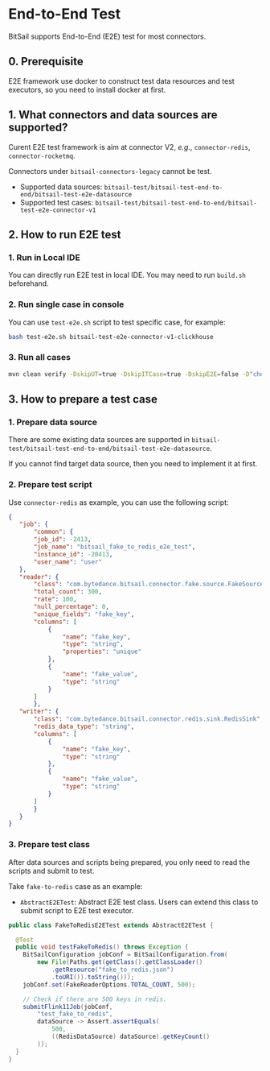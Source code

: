 # End-to-End Test

BitSail supports End-to-End (E2E) test for most connectors.

## 0. Prerequisite

E2E framework use docker to construct test data resources and test executors, so you need to install docker at first.

## 1. What connectors and data sources are supported?

Curent E2E test framework is aim at connector V2, _e.g._, `connector-redis`, `connector-rocketmq`.

Connectors under `bitsail-connectors-legacy` cannot be test.


- Supported data sources: `bitsail-test/bitsail-test-end-to-end/bitsail-test-e2e-datasource`
- Supported test cases: `bitsail-test/bitsail-test-end-to-end/bitsail-test-e2e-connector-v1`


## 2. How to run E2E test

### 1. Run in Local IDE
You can directly run E2E test in local IDE. You may need to run `build.sh` beforehand.

### 2. Run single case in console
You can use `test-e2e.sh` script to test specific case, for example:

```bash
bash test-e2e.sh bitsail-test-e2e-connector-v1-clickhouse
```


### 3. Run all cases

```bash
mvn clean verify -DskipUT=true -DskipITCase=true -DskipE2E=false -D"checkstyle.skip"=true -D"license.skipAddThirdParty"=true --no-snapshot-updates -am -P _maven.oracle.com_
```


## 3. How to prepare a test case

### 1. Prepare data source

There are some existing data sources are supported in `bitsail-test/bitsail-test-end-to-end/bitsail-test-e2e-datasource`.

If you cannot find target data source, then you need to implement it at first. 


### 2. Prepare test script

Use `connector-redis` as example, you can use the following script:

 ```json
{
    "job": {
        "common": {
        "job_id": -2413,
        "job_name": "bitsail_fake_to_redis_e2e_test",
        "instance_id": -20413,
        "user_name": "user"
    },
    "reader": {
        "class": "com.bytedance.bitsail.connector.fake.source.FakeSource",
        "total_count": 300,
        "rate": 100,
        "null_percentage": 0,
        "unique_fields": "fake_key",
        "columns": [
            {
                "name": "fake_key",
                "type": "string",
                "properties": "unique"
            },
            {
                "name": "fake_value",
                "type": "string"
            }
        ]
        },
    "writer": {
        "class": "com.bytedance.bitsail.connector.redis.sink.RedisSink",
        "redis_data_type": "string",
        "columns": [
            {
                "name": "fake_key",
                "type": "string"
            },
            {
                "name": "fake_value",
                "type": "string"
            }
        ]
        }
    }
}

```

### 3. Prepare test class

After data sources and scripts being prepared, you only need to read the scripts and submit to test.

Take `fake-to-redis` case as an example:

- `AbstractE2ETest`: Abstract E2E test class. Users can extend this class to submit script to E2E test executor.

```java
public class FakeToRedisE2ETest extends AbstractE2ETest {

  @Test
  public void testFakeToRedis() throws Exception {
    BitSailConfiguration jobConf = BitSailConfiguration.from(
        new File(Paths.get(getClass().getClassLoader()
            .getResource("fake_to_redis.json")
            .toURI()).toString()));
    jobConf.set(FakeReaderOptions.TOTAL_COUNT, 500);

    // Check if there are 500 keys in redis.
    submitFlink11Job(jobConf,
        "test_fake_to_redis",
        dataSource -> Assert.assertEquals(
            500,
            ((RedisDataSource) dataSource).getKeyCount()
        ));
  }
}
```


